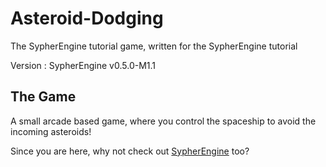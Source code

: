 # Asteroid-Dodging
The SypherEngine tutorial game, written for the SypherEngine tutorial

Version : SypherEngine v0.5.0-M1.1

## The Game
A small arcade based game, where you control the spaceship to avoid the incoming asteroids!

Since you are here, why not check out [SypherEngine](https://github.com/SypherEngine/SypherEngine) too?

